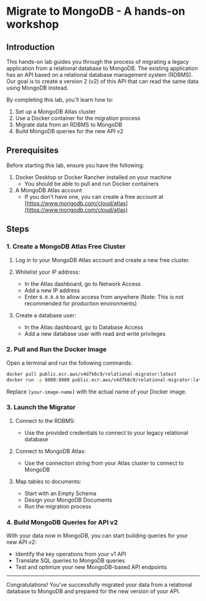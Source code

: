 # Migrate to MongoDB - A hands-on workshop


## Introduction

This hands-on lab guides you through the process of migrating a legacy application from a relational database to MongoDB. The existing application has an API based on a relational database management system (RDBMS). Our goal is to create a version 2 (v2) of this API that can read the same data using MongoDB instead.

By completing this lab, you'll learn how to:
1. Set up a MongoDB Atlas cluster
2. Use a Docker container for the migration process
3. Migrate data from an RDBMS to MongoDB
4. Build MongoDB queries for the new API v2

## Prerequisites

Before starting this lab, ensure you have the following:

1. Docker Desktop or Docker Rancher installed on your machine
   - You should be able to pull and run Docker containers
2. A MongoDB Atlas account
   - If you don't have one, you can create a free account at [https://www.mongodb.com/cloud/atlas](https://www.mongodb.com/cloud/atlas)

## Steps

### 1. Create a MongoDB Atlas Free Cluster

1. Log in to your MongoDB Atlas account and create a new free cluster.

2. Whitelist your IP address:
   - In the Atlas dashboard, go to Network Access
   - Add a new IP address
   - Enter `0.0.0.0` to allow access from anywhere (Note: This is not recommended for production environments)

3. Create a database user:
   - In the Atlas dashboard, go to Database Access
   - Add a new database user with read and write privileges

### 2. Pull and Run the Docker Image

Open a terminal and run the following commands:

```bash
docker pull public.ecr.aws/v4d7k6c9/relational-migrator:latest
docker run -p 8080:8080 public.ecr.aws/v4d7k6c9/relational-migrator:latest
```

Replace `[your-image-name]` with the actual name of your Docker image.

### 3. Launch the Migrator

1. Connect to the RDBMS:
   - Use the provided credentials to connect to your legacy relational database

2. Connect to MongoDB Atlas:
   - Use the connection string from your Atlas cluster to connect to MongoDB

3. Map tables to documents:
   - Start with an Empty Schema
   - Design your MongoDB Documents
   - Run the migration process

### 4. Build MongoDB Queries for API v2

With your data now in MongoDB, you can start building queries for your new API v2:

- Identify the key operations from your v1 API
- Translate SQL queries to MongoDB queries
- Test and optimize your new MongoDB-based API endpoints

---

Congratulations! You've successfully migrated your data from a relational database to MongoDB and prepared for the new version of your API.
